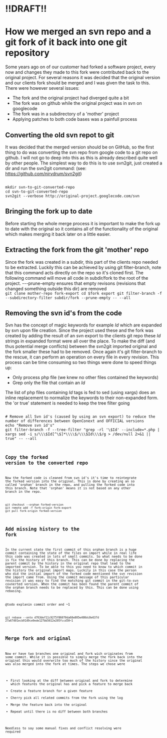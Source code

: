 !!DRAFT!!
=========

How we merged an svn repo and a git fork of it back into one git repository
===========================================================================

Some years ago on of our customer had forked a software project, every now and changes they made to this fork were contributed back to the original project.
For several reasons it was decided that the original version and our clients fork should be merged and I was given the task to this.
There were however several issues:
* The fork and the original project had diverged quite a bit
* The fork was on github while the original project was in svn on googlecode
* The fork was in a subdirectory of a 'mother' project
* Applying patches to both code bases was a painfull process

Converting the old svn repot to git
-----------------------------------

It was decided that the merged version should be on GitHub, so the first thing to do was converting the svn repo from google code
to a git repo on github. I will not go to deep into this as this is already described quite well by other people. The simplest way to do this is to use svn2git, just created a dir and run the 
svn2git command: (see: https://github.com/nirvdrum/svn2git)

<code>
mkdir svn-to-git-converted-repo
cd svn-to-git-converted-repo
svn2git --verbose http://original-project.googlecode.com/svn
</code>

Bringing the fork up to date
----------------------------
Before starting the whole merge process it is important to make the fork up to date with the original so it contains all of the functionality of the original which makes merging it back later on a little easier.

Extracting the fork from the git 'mother' repo
----------------------------------------------
Since the fork was created in a subdir, this part of the clients repo needed to be extracted.
Luckily this can be achieved by using git filter-branch, note that this command acts directly on the repo so it's cloned first. The following command will move all code in subdir/fork to the root of the project. ---prune-empty ensures that empty revisons (revisions that changed something outside this dir) are removed
<code>
git clone mother-repo fork-export
cd $fork export
git filter-branch -f --subdirectory-filter subdir/fork --prune-empty -- --all
</code>

Removing the svn id's from the code
-----------------------------------
Svn has the concept of magic keywords for example $Id$ which are expanded by svn upon file creation. Since the project used these and the fork was created by adding the result of an svn export to the clients git repo these $Id$ strings in expanded format were all over the place. To make the diff (and thus potential merge conflicts) between the svn2git imported original and the fork smaller these had to be removed.
Once again it's git filter-branch to the rescue, it can perform an operation on every file in every revision. This process can be time consuming so two things were done to speed things up:
* Only process php file (we knew no other files contained the keywords)
* Grep only the file that contain an $Id$

The list of php files containing $Id$ tags is fed to sed (using xargs) does an inline replacement to normalize the keywords to their non-expanded form. the 'or true' statement is needed to keep the tree filter going

<code>
# Remove all Svn id's (caused by using an svn export) to reduce the number of differences between OpenConext and OFFICIAL versions
echo "Remove svn id's"
git filter-branch -f --tree-filter "grep -rl '\$Id' --include=*.php | xargs sed -i s/\\\$Id[^\$]*\\\\$/\\\$Id\\\$/g > /dev/null 2>&1 || true" -- --all
<code>

Copy the forked version to the converted repo
---------------------------------------------
Now the forked code is cleaned from svn id's it's time to reintegrate the forked version into the original.
This is done by creating an so called 'orphan' branch in the repo, and pulling the forked code into this branch. 
Note that 'orphan' means it is not based on any other branch in the repo. 

<code>
git checkout --orphan forked-version
git remote add -f fork-origin fork-export
git pull fork-origin forked-version
</code>

Add missing history to the fork
-------------------------------
In the current state the first commit of this orphan branch is a huge commit containing the state of the files on import while in real life this code was created in lots of small commits.
So what needs to be done is fix the history of this branch. This can be done by replacing the parent commit by the history in the original repo that lead to the imported version.
To be able to this you need to know to which commit in the history the original import maps. 
Luckily in this case the person who did the initial import of the forked code mentioned the svn revision the import came from.
Using the commit message of this particular revision it was easy to find the matching git commit in the git-to-svn covnerted version.
When the commit has been found the parent commit of the orphan branch needs to be replaced by this. This can be done using rebasing.


@todo explanin commit order and ~1

<code>
git rebase --onto d763def11c9275f86070da68e805e408dc8e637d 27a67401ecb9149ce9ede127bb5612e205fccd50~1
</code>


Merge fork and original
-----------------------
Now er have two branches one original and fork wich originates from some commit.
While it is possible to simply merge the fork back into the original this would overwrite too much of the history since the original was also merged into the fork at times.
The steps we chose were 
- First looking at the diff between original and fork to determine which features the original has and pick a feature to merge back
- Create a feature branch for a given feature
- Cherry pick all related commits from the fork using the log
- Merge the feature back into the original
- Repeat until there is no diff between both branches

Needless to say some manual fixes and conflict resolving were required 

